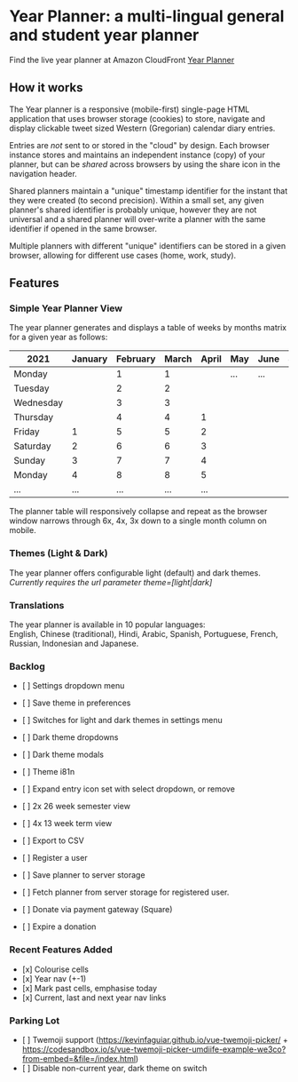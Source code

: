# Year Planner: a multi-lingual general and student year planner

Find the live year planner at Amazon CloudFront [Year Planner](https://d1uamxeylh4qir.cloudfront.net/ "Year Planner")

## How it works

The Year planner is a responsive (mobile-first) single-page HTML application that uses browser storage (cookies) to store, navigate and display clickable tweet sized Western (Gregorian) calendar diary entries.  

Entries are <em>not</em> sent to or stored in the "cloud" by design.  Each browser instance stores and maintains an independent instance (copy) of your planner, but can be <em>shared</em> across browsers by using the share icon in the navigation header.

Shared planners maintain a "unique" timestamp identifier for the instant that they were created (to second precision).  Within a small set, any given planner's shared identifier is probably unique, however they are not universal and a shared planner will over-write a planner with the same identifier if opened in the same browser.

Multiple planners with different "unique" identifiers can be stored in a given browser, allowing for different use cases (home, work, study).

## Features

### Simple Year Planner View

The year planner generates and displays a  table of weeks by months matrix for a given year as follows:

| 2021 | January | February | March | April | May | June | July | August | September | October | November | December |
| --- | --- | --- | --- | --- | --- | --- | --- | --- | --- | --- | --- | --- |
| Monday |   |  1 |  1 |   |  ... | ...  | ...  | ...  | ...  | ...  | ...  | ...  |
| Tuesday |   |  2 |  2 |   |   |   |   |   |   |   |   |   |
| Wednesday |   | 3  | 3  |   |   |   |   |   |   |   |   |   |
| Thursday |   | 4  | 4  | 1  |   |   |   |   |   |   |   |   |
| Friday | 1  |  5 | 5  |  2 |   |   |   |   |   |   |   |   |
| Saturday | 2  | 6  | 6  | 3  |   |   |   |   |   |   |   |   |
| Sunday | 3  |  7 |  7 |  4 |   |   |   |   |   |   |   |   |
| Monday | 4  |  8 | 8  | 5  |   |   |   |   |   |   |   |   |
| ... | ...  | ...  | ...  | ...  |   |   |   |   |   |   |   |   |

The planner table will responsively collapse and repeat as the browser window narrows through 6x, 4x, 3x down to a single month column on mobile.

### Themes (Light & Dark)

The year planner offers configurable light (default) and dark themes.  
<em>Currently requires the url parameter theme=[light|dark]</em>

### Translations

The year planner is available in 10 popular languages:  
English, Chinese (traditional), Hindi, Arabic, Spanish, Portuguese, French, Russian, Indonesian and Japanese.

### Backlog

- \[ \] Settings dropdown menu
- \[ \] Save theme in preferences
- \[ \] Switches for light and dark themes in settings menu
- \[ \] Dark theme dropdowns
- \[ \] Dark theme modals
- \[ \] Theme i81n
- \[ \] Expand entry icon set with select dropdown, or remove
  
- \[ \] 2x 26 week semester view
- \[ \] 4x 13 week term view
- \[ \] Export to CSV
  
- \[ \] Register a user
- \[ \] Save planner to server storage
- \[ \] Fetch planner from server storage for registered user.
- \[ \] Donate via payment gateway (Square)
- \[ \] Expire a donation


### Recent Features Added
- \[x\] Colourise cells
- \[x\] Year nav (+-1)
- \[x\] Mark past cells, emphasise today
- \[x\] Current, last and next year nav links

### Parking Lot
- \[ \] Twemoji support (https://kevinfaguiar.github.io/vue-twemoji-picker/ + https://codesandbox.io/s/vue-twemoji-picker-umdiife-example-we3co?from-embed=&file=/index.html)
- \[ \] Disable non-current year, dark theme on switch





